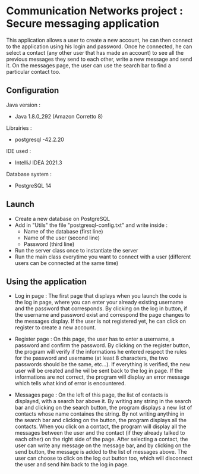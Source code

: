 # Communication Networks project : Secure messaging application

This application allows a user to create a new account, he can then connect to the application using his login and password. Once he connected, he can select a contact (any other user that
has made an account) to see all the previous messages they send to each other, write a new message and send it. On the messages page, the user can use the search bar to find a particular contact too. 

## Configuration 

Java version : 
- Java 1.8.0_292 (Amazon Corretto 8)

Librairies : 
- postgresql -42.2.20

IDE used :
- IntelliJ IDEA 2021.3

Database system :
- PostgreSQL 14

## Launch

- Create a new database on PostgreSQL
- Add in "Utils" the file "postgresql-config.txt" and write inside :
  - Name of the database (first line)
  - Name of the user (second line)
  - Password (third line) 
- Run the server class once to instantiate the server
- Run the main class everytime you want to connect with a user (different users can be connected at the same time)

## Using the application

- Log in page :
The first page that displays when you launch the code is the log in page, where you can enter your already existing username and the password that corresponds. By clicking on the log in button, if the username and password exist and correspond
the page changes to the messages display. If the user is not registered yet, he can click on register to create a new account. 

- Register page :
On this page, the user has to enter a username, a password and confirm the password. By clicking on the register button, the program will verify if the informations he entered respect the rules
for the password and username (at least 8 characters, the two passwords should be the same, etc...). If everything is verified, the new user will be created and he wil be sent back to the log in page. If the informations are
not correct, the program will display an error message which tells what kind of error is encountered.

- Messages page : 
On the left of this page, the list of contacts is displayed, with a search bar above it. By writing any string in the search bar and clicking on the search button, the program displays a new list 
of contacts whose name containes the string. By not writing anything in the search bar and clicking on the button, the program displays all the contacts. When you click on a contact, the program will display
all the messages between the user and the contact (if they already talked to each other) on the right side of the page. After selecting a contact, the user can write any message on the message bar, and by clicking on the send button,
the message is added to the list of messages above. The user can choose to click on the log out button too, which will disconnect the user and send him back to the log in page.
